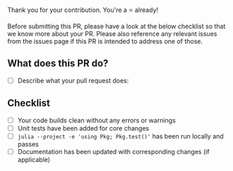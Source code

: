 Thank you for your contribution. You're a :star: already!

Before submitting this PR, please have a look at the below checklist so that we know more about your PR.
Please also reference any relevant issues from the issues page if this PR is intended to address one of those.

## What does this PR do?

- [ ] Describe what your pull request does:


## Checklist

- [ ] Your code builds clean without any errors or warnings
- [ ] Unit tests have been added for core changes
- [ ] `julia --project -e 'using Pkg; Pkg.test()'` has been run locally and passes
- [ ] Documentation has been updated with corresponding changes (if applicable)
